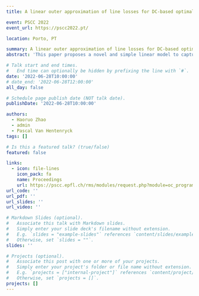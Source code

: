 ```yaml
---
title: A linear outer approximation of line losses for DC-based optimal power flow problems

event: PSCC 2022
event_url: https://pscc2022.pt/

location: Porto, PT

summary: A linear outer approximation of line losses for DC-based optimal power flow problems
abstract: 'This paper proposes a novel and simple linear model to capture line losses for use in linearized DC models, such as optimal power flow (DC-OPF) and security-constrained economic dispatch (SCED). The Line Loss Outer Approximation (LLOA) model implements an outer approximation of the line losses lazily and typically terminates in a small number of iterations. Experiments on large-scale power systems demonstrate the accuracy and computational efficiency of LLOA and contrast it with classical line loss approaches. The results seem to indicate that LLOA is a practical and useful model for real-world applications, providing a good tradeoff between accuracy, compu- tational efficiency, and implementation simplicity. In particular, the LLOA method may have significant advantages compared to the traditional loss factor formulation for multi-period, stochastic optimization problems where good reference points may not be available. The paper also provides a comprehensive overview and evaluation of approximation methods for line losses.'

# Talk start and end times.
#   End time can optionally be hidden by prefixing the line with `#`.
date: '2022-06-28T10:00:00'
# date_end: '2022-06-28T12:00:00'
all_day: false

# Schedule page publish date (NOT talk date).
publishDate: '2022-06-28T10:00:00'

authors:
  - Haoruo Zhao
  - admin
  - Pascal Van Hentenryck
tags: []

# Is this a featured talk? (true/false)
featured: false

links:
  - icon: file-lines
    icon_pack: fa
    name: Proceedings
    url: https://pscc.epfl.ch/rms/modules/request.php?module=oc_program&action=view.php&id=1820&file=1/1820.pdf
url_code: ''
url_pdf: ''
url_slides: ''
url_video: ''

# Markdown Slides (optional).
#   Associate this talk with Markdown slides.
#   Simply enter your slide deck's filename without extension.
#   E.g. `slides = "example-slides"` references `content/slides/example-slides.md`.
#   Otherwise, set `slides = ""`.
slides: ''

# Projects (optional).
#   Associate this post with one or more of your projects.
#   Simply enter your project's folder or file name without extension.
#   E.g. `projects = ["internal-project"]` references `content/project/deep-learning/index.md`.
#   Otherwise, set `projects = []`.
projects: []
---
```

